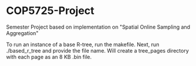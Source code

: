 # COP5725-Project
Semester Project based on implementation on "Spatial Online Sampling and Aggregation"

To run an instance of a base R-tree, run the makefile. Next, run ./based_r_tree and provide the file name. Will create a tree_pages directory with each page as an 8 KB .bin file.

